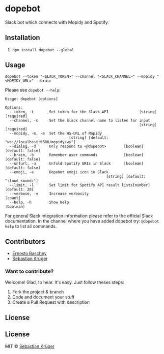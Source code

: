 # dopebot

Slack bot which connects with Mopidy and Spotify.

## Installation

1. `npm install dopebot --global`

## Usage

`dopebot --token "<SLACK_TOKEN>" --channel "<SLACK_CHANNEL>" --mopidy "<MOPIDY_URL>" --brain`

Please see `dopebot --help`:

```
Usage: dopebot [options]

Options:
  --token, -t       Set token for the Slack API              [string] [required]
  --channel, -c     Set the Slack channel name to listen for input
                                                             [string] [required]
  --mopidy, -m, -m  Set the WS-URL of Mopidy
                             [string] [default: "ws://localhost:6680/mopidy/ws"]
  --dialog, -d      Only respond to <@dopebot>        [boolean] [default: false]
  --brain, -b       Remember user commands            [boolean] [default: false]
  --unfurl, -u      Unfold Spotify URIs in Slack      [boolean] [default: false]
  --emoji, -e       Dopebot emoji icon in Slack
                                              [string] [default: ":loud_sound:"]
  --limit, -l       Set limit for Spotify API result lists[number] [default: 20]
  --verbose, -v     Increase verbosity                                   [count]
  --help, -h        Show help                                          [boolean]
```

For general Slack integration information please refer to the official Slack documentation.
In the channel where you have added dopebot try: `@dopebot help` to list all commands.

## Contributors

- [Ernesto Baschny](http://cron.eu)
- [Sebastian Krüger](http://theblackestbox.net)

### Want to contribute?

Welcome! Glad, to hear. It's easy. Just follow theses steps:

1. Fork the project & branch
2. Code and document your stuff
3. Create a Pull Request with description

## License

## License

MIT © [Sebastian Krüger](http://theblackestbox.net)
